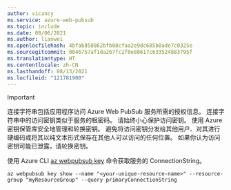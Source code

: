 ```yaml
---
author: vicancy
ms.service: azure-web-pubsub
ms.topic: include
ms.date: 08/06/2021
ms.author: lianwei
ms.openlocfilehash: 4bfab858862bfb08cfaa2e9dc685b8ade7c0325e
ms.sourcegitcommit: 0046757af1da267fc2f0e88617c633524883795f
ms.translationtype: HT
ms.contentlocale: zh-CN
ms.lasthandoff: 08/13/2021
ms.locfileid: "121781900"
---
```

> [!Important]
> 连接字符串包括应用程序访问 Azure Web PubSub 服务所需的授权信息。 连接字符串中的访问密钥类似于服务的根密码。 请始终小心保护访问密钥。 使用 Azure 密钥保管库安全地管理和轮换密钥。 避免将访问密钥分发给其他用户、对其进行硬编码或将其以纯文本形式保存在其他人可以访问的任何位置。 如果你认为访问密钥可能已泄露，请轮换密钥。

使用 Azure CLI [az webpubsub key](/cli/azure/webpubsub#az_webpubsub_key) 命令获取服务的 ConnectionString。

```azurecli-interactive
az webpubsub key show --name "<your-unique-resource-name>" --resource-group "myResourceGroup" --query primaryConnectionString
```
